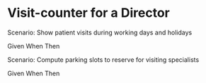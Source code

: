 # Visit-counter for a Director

Scenario: Show patient visits during working days and holidays

  Given
  When
  Then

Scenario: Compute parking slots to reserve for visiting specialists

  Given
  When
  Then
